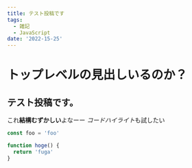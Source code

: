 ```yaml
---
title: テスト投稿です
tags: 
  - 雑記
  - JavaScript
date: '2022-15-25'
---
```


# トップレベルの見出しいるのか？

## テスト投稿です。

これ**結構むずかしい**よなーー
*コードハイライト*も試したい

```js
const foo = 'foo'

function hoge() {
  return 'fuga'
}
```


